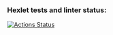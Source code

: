 ### Hexlet tests and linter status:
[![Actions Status](https://github.com/IsaAgverdiev/frontend-project-lvl1/workflows/hexlet-check/badge.svg)](https://github.com/IsaAgverdiev/frontend-project-lvl1/actions)